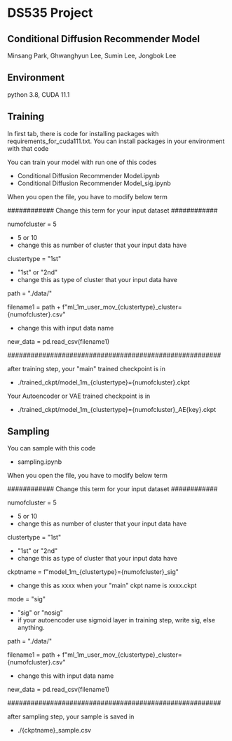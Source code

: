 # DS535 Project
## Conditional Diffusion Recommender Model
Minsang Park, Ghwanghyun Lee, Sumin Lee, Jongbok Lee

## Environment
python 3.8, CUDA 11.1

## Training
In first tab, there is code for installing packages with requirements_for_cuda111.txt. 
You can install packages in your environment with that code

You can train your model with run one of this codes

  * Conditional Diffusion Recommender Model.ipynb
  * Conditional Diffusion Recommender Model_sig.ipynb

When you open the file, you have to modify below term

############ Change this term for your input dataset ############

numofcluster = 5               
* 5 or 10
* change this as number of cluster that your input data have


clustertype = "1st"            
* "1st" or "2nd"
* change this as type of cluster that your input data have

path = "./data/"

filename1 = path + f"ml_1m_user_mov_{clustertype}_cluster={numofcluster}.csv" 
* change this with input data name

new_data = pd.read_csv(filename1)

#######################################################

after training step, your "main" trained checkpoint is in 
* ./trained_ckpt/model_1m_{clustertype}={numofcluster}.ckpt

Your Autoencoder or VAE trained checkpoint is in 
* ./trained_ckpt/model_1m_{clustertype}={numofcluster}_AE{key}.ckpt

## Sampling
You can sample with this code

  * sampling.ipynb

When you open the file, you have to modify below term

############ Change this term for your input dataset ############

numofcluster = 5               
* 5 or 10
* change this as number of cluster that your input data have

clustertype = "1st"
* "1st" or "2nd"
* change this as type of cluster that your input data have

ckptname = f"model_1m_{clustertype}={numofcluster}_sig"  
* change this as xxxx when your "main" ckpt name is xxxx.ckpt

mode = "sig"
* "sig" or "nosig"
* if your autoencoder use sigmoid layer in training step, write sig, else anything.

path = "./data/"

filename1 = path + f"ml_1m_user_mov_{clustertype}_cluster={numofcluster}.csv" 
* change this with input data name

new_data = pd.read_csv(filename1)

#######################################################

after sampling step, your sample is saved in 
* ./{ckptname}_sample.csv
